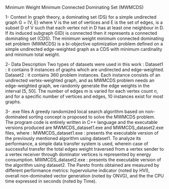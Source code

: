Minimum Weight Minimum Connected Dominating Set (MWMCDS)

1-	Context
In graph theory,  a dominating set (DS) for a simple undirected graph G = (V, E) where V is the set of vertices and E is the set of edges, is a subset D of V such that each vertex not in D has at least one neighbour in D. If its induced subgraph G(D) is connected then it represents a connected dominating set (CDS).
The minimum weight minimum connected dominating set problem (MWMCDS) is a bi-objective optimization problem defined on a simple undirected edge-weighted graph as a CDS with minimum cardinality and minimum total weight.


2-	Data Description
Two types of datasets were used in this work :
Dataset1 : it contains 9 instances of graphs which are undirected and edge-weighted.
Dataset2 : it contains 360 problem instances. Each instance consists of an undirected vertex-weighted graph, and as MWMCDS problem needs an edge-weighted graph, we randomly generate the edge weights in the interval [5, 50]. The number of edges m is varied for each vertex count n, and for a specific number of vertices and edges, 10 instances exist for most graphs.

3-	.exe files
A greedy randomized local search algorithm based on non-dominated sorting concept is proposed to solve the MWMCDS problem. The program code is entirely written in C++ language and the executable versions produced are MWMCDS_dataset1.exe and MWMCDS_dataset2.exe files, where :
MWMCDS_dataset1.exe : presents the executable version of the previously mentioned algorithm using dataset1. To analyze its performance, a simple data transfer system is used, wherein case of successful transfer the total edges weight traversed from a vertex sender to a vertex receiver through dominator vertices is represented by energy consumption.
MWMCDS_dataset2.exe : presents the executable version of the algorithm using dataset2. The Pareto fronts obtained are measured by different performance metrics: hypervolume indicator (noted by HVI), overall non-dominated vector generation (noted by ONVG), and the the CPU time expressed in seconds (noted by Time).


